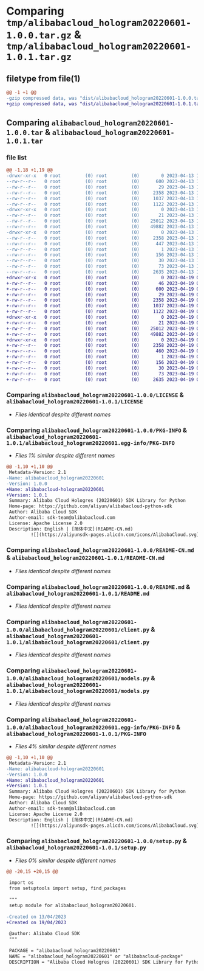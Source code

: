 # Comparing `tmp/alibabacloud_hologram20220601-1.0.0.tar.gz` & `tmp/alibabacloud_hologram20220601-1.0.1.tar.gz`

## filetype from file(1)

```diff
@@ -1 +1 @@
-gzip compressed data, was "dist/alibabacloud_hologram20220601-1.0.0.tar", last modified: Thu Apr 13 10:58:37 2023, max compression
+gzip compressed data, was "dist/alibabacloud_hologram20220601-1.0.1.tar", last modified: Wed Apr 19 07:17:57 2023, max compression
```

## Comparing `alibabacloud_hologram20220601-1.0.0.tar` & `alibabacloud_hologram20220601-1.0.1.tar`

### file list

```diff
@@ -1,18 +1,19 @@
-drwxr-xr-x   0 root         (0) root         (0)        0 2023-04-13 10:58:37.000000 alibabacloud_hologram20220601-1.0.0/
--rw-r--r--   0 root         (0) root         (0)      600 2023-04-13 10:58:37.000000 alibabacloud_hologram20220601-1.0.0/LICENSE
--rw-r--r--   0 root         (0) root         (0)       29 2023-04-13 10:58:37.000000 alibabacloud_hologram20220601-1.0.0/MANIFEST.in
--rw-r--r--   0 root         (0) root         (0)     2358 2023-04-13 10:58:37.000000 alibabacloud_hologram20220601-1.0.0/PKG-INFO
--rw-r--r--   0 root         (0) root         (0)     1037 2023-04-13 10:58:37.000000 alibabacloud_hologram20220601-1.0.0/README-CN.md
--rw-r--r--   0 root         (0) root         (0)     1122 2023-04-13 10:58:37.000000 alibabacloud_hologram20220601-1.0.0/README.md
-drwxr-xr-x   0 root         (0) root         (0)        0 2023-04-13 10:58:37.000000 alibabacloud_hologram20220601-1.0.0/alibabacloud_hologram20220601/
--rw-r--r--   0 root         (0) root         (0)       21 2023-04-13 10:58:37.000000 alibabacloud_hologram20220601-1.0.0/alibabacloud_hologram20220601/__init__.py
--rw-r--r--   0 root         (0) root         (0)    25012 2023-04-13 10:58:37.000000 alibabacloud_hologram20220601-1.0.0/alibabacloud_hologram20220601/client.py
--rw-r--r--   0 root         (0) root         (0)    49882 2023-04-13 10:58:37.000000 alibabacloud_hologram20220601-1.0.0/alibabacloud_hologram20220601/models.py
-drwxr-xr-x   0 root         (0) root         (0)        0 2023-04-13 10:58:37.000000 alibabacloud_hologram20220601-1.0.0/alibabacloud_hologram20220601.egg-info/
--rw-r--r--   0 root         (0) root         (0)     2358 2023-04-13 10:58:37.000000 alibabacloud_hologram20220601-1.0.0/alibabacloud_hologram20220601.egg-info/PKG-INFO
--rw-r--r--   0 root         (0) root         (0)      447 2023-04-13 10:58:37.000000 alibabacloud_hologram20220601-1.0.0/alibabacloud_hologram20220601.egg-info/SOURCES.txt
--rw-r--r--   0 root         (0) root         (0)        1 2023-04-13 10:58:37.000000 alibabacloud_hologram20220601-1.0.0/alibabacloud_hologram20220601.egg-info/dependency_links.txt
--rw-r--r--   0 root         (0) root         (0)      156 2023-04-13 10:58:37.000000 alibabacloud_hologram20220601-1.0.0/alibabacloud_hologram20220601.egg-info/requires.txt
--rw-r--r--   0 root         (0) root         (0)       30 2023-04-13 10:58:37.000000 alibabacloud_hologram20220601-1.0.0/alibabacloud_hologram20220601.egg-info/top_level.txt
--rw-r--r--   0 root         (0) root         (0)       73 2023-04-13 10:58:37.000000 alibabacloud_hologram20220601-1.0.0/setup.cfg
--rw-r--r--   0 root         (0) root         (0)     2635 2023-04-13 10:58:37.000000 alibabacloud_hologram20220601-1.0.0/setup.py
+drwxr-xr-x   0 root         (0) root         (0)        0 2023-04-19 07:17:57.000000 alibabacloud_hologram20220601-1.0.1/
+-rw-r--r--   0 root         (0) root         (0)       46 2023-04-19 07:17:57.000000 alibabacloud_hologram20220601-1.0.1/ChangeLog.md
+-rw-r--r--   0 root         (0) root         (0)      600 2023-04-19 07:17:57.000000 alibabacloud_hologram20220601-1.0.1/LICENSE
+-rw-r--r--   0 root         (0) root         (0)       29 2023-04-19 07:17:57.000000 alibabacloud_hologram20220601-1.0.1/MANIFEST.in
+-rw-r--r--   0 root         (0) root         (0)     2358 2023-04-19 07:17:57.000000 alibabacloud_hologram20220601-1.0.1/PKG-INFO
+-rw-r--r--   0 root         (0) root         (0)     1037 2023-04-19 07:17:57.000000 alibabacloud_hologram20220601-1.0.1/README-CN.md
+-rw-r--r--   0 root         (0) root         (0)     1122 2023-04-19 07:17:57.000000 alibabacloud_hologram20220601-1.0.1/README.md
+drwxr-xr-x   0 root         (0) root         (0)        0 2023-04-19 07:17:57.000000 alibabacloud_hologram20220601-1.0.1/alibabacloud_hologram20220601/
+-rw-r--r--   0 root         (0) root         (0)       21 2023-04-19 07:17:57.000000 alibabacloud_hologram20220601-1.0.1/alibabacloud_hologram20220601/__init__.py
+-rw-r--r--   0 root         (0) root         (0)    25012 2023-04-19 07:17:57.000000 alibabacloud_hologram20220601-1.0.1/alibabacloud_hologram20220601/client.py
+-rw-r--r--   0 root         (0) root         (0)    49882 2023-04-19 07:17:57.000000 alibabacloud_hologram20220601-1.0.1/alibabacloud_hologram20220601/models.py
+drwxr-xr-x   0 root         (0) root         (0)        0 2023-04-19 07:17:57.000000 alibabacloud_hologram20220601-1.0.1/alibabacloud_hologram20220601.egg-info/
+-rw-r--r--   0 root         (0) root         (0)     2358 2023-04-19 07:17:57.000000 alibabacloud_hologram20220601-1.0.1/alibabacloud_hologram20220601.egg-info/PKG-INFO
+-rw-r--r--   0 root         (0) root         (0)      460 2023-04-19 07:17:57.000000 alibabacloud_hologram20220601-1.0.1/alibabacloud_hologram20220601.egg-info/SOURCES.txt
+-rw-r--r--   0 root         (0) root         (0)        1 2023-04-19 07:17:57.000000 alibabacloud_hologram20220601-1.0.1/alibabacloud_hologram20220601.egg-info/dependency_links.txt
+-rw-r--r--   0 root         (0) root         (0)      156 2023-04-19 07:17:57.000000 alibabacloud_hologram20220601-1.0.1/alibabacloud_hologram20220601.egg-info/requires.txt
+-rw-r--r--   0 root         (0) root         (0)       30 2023-04-19 07:17:57.000000 alibabacloud_hologram20220601-1.0.1/alibabacloud_hologram20220601.egg-info/top_level.txt
+-rw-r--r--   0 root         (0) root         (0)       73 2023-04-19 07:17:57.000000 alibabacloud_hologram20220601-1.0.1/setup.cfg
+-rw-r--r--   0 root         (0) root         (0)     2635 2023-04-19 07:17:57.000000 alibabacloud_hologram20220601-1.0.1/setup.py
```

### Comparing `alibabacloud_hologram20220601-1.0.0/LICENSE` & `alibabacloud_hologram20220601-1.0.1/LICENSE`

 * *Files identical despite different names*

### Comparing `alibabacloud_hologram20220601-1.0.0/PKG-INFO` & `alibabacloud_hologram20220601-1.0.1/alibabacloud_hologram20220601.egg-info/PKG-INFO`

 * *Files 1% similar despite different names*

```diff
@@ -1,10 +1,10 @@
 Metadata-Version: 2.1
-Name: alibabacloud_hologram20220601
-Version: 1.0.0
+Name: alibabacloud-hologram20220601
+Version: 1.0.1
 Summary: Alibaba Cloud Hologres (20220601) SDK Library for Python
 Home-page: https://github.com/aliyun/alibabacloud-python-sdk
 Author: Alibaba Cloud SDK
 Author-email: sdk-team@alibabacloud.com
 License: Apache License 2.0
 Description: English | [简体中文](README-CN.md)
         ![](https://aliyunsdk-pages.alicdn.com/icons/AlibabaCloud.svg)
```

### Comparing `alibabacloud_hologram20220601-1.0.0/README-CN.md` & `alibabacloud_hologram20220601-1.0.1/README-CN.md`

 * *Files identical despite different names*

### Comparing `alibabacloud_hologram20220601-1.0.0/README.md` & `alibabacloud_hologram20220601-1.0.1/README.md`

 * *Files identical despite different names*

### Comparing `alibabacloud_hologram20220601-1.0.0/alibabacloud_hologram20220601/client.py` & `alibabacloud_hologram20220601-1.0.1/alibabacloud_hologram20220601/client.py`

 * *Files identical despite different names*

### Comparing `alibabacloud_hologram20220601-1.0.0/alibabacloud_hologram20220601/models.py` & `alibabacloud_hologram20220601-1.0.1/alibabacloud_hologram20220601/models.py`

 * *Files identical despite different names*

### Comparing `alibabacloud_hologram20220601-1.0.0/alibabacloud_hologram20220601.egg-info/PKG-INFO` & `alibabacloud_hologram20220601-1.0.1/PKG-INFO`

 * *Files 4% similar despite different names*

```diff
@@ -1,10 +1,10 @@
 Metadata-Version: 2.1
-Name: alibabacloud-hologram20220601
-Version: 1.0.0
+Name: alibabacloud_hologram20220601
+Version: 1.0.1
 Summary: Alibaba Cloud Hologres (20220601) SDK Library for Python
 Home-page: https://github.com/aliyun/alibabacloud-python-sdk
 Author: Alibaba Cloud SDK
 Author-email: sdk-team@alibabacloud.com
 License: Apache License 2.0
 Description: English | [简体中文](README-CN.md)
         ![](https://aliyunsdk-pages.alicdn.com/icons/AlibabaCloud.svg)
```

### Comparing `alibabacloud_hologram20220601-1.0.0/setup.py` & `alibabacloud_hologram20220601-1.0.1/setup.py`

 * *Files 0% similar despite different names*

```diff
@@ -20,15 +20,15 @@
 
 import os
 from setuptools import setup, find_packages
 
 """
 setup module for alibabacloud_hologram20220601.
 
-Created on 13/04/2023
+Created on 19/04/2023
 
 @author: Alibaba Cloud SDK
 """
 
 PACKAGE = "alibabacloud_hologram20220601"
 NAME = "alibabacloud_hologram20220601" or "alibabacloud-package"
 DESCRIPTION = "Alibaba Cloud Hologres (20220601) SDK Library for Python"
```

